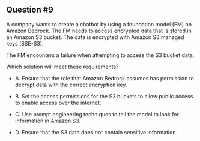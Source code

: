 ## Question #9

 A company wants to create a chatbot by using a foundation model (FM) on Amazon Bedrock. The FM needs to access encrypted data that is stored in an Amazon S3 bucket. The data is encrypted with Amazon S3 managed keys (SSE-S3).

The FM encounters a failure when attempting to access the S3 bucket data.

Which solution will meet these requirements?

- A. Ensure that the role that Amazon Bedrock assumes has permission to decrypt data with the correct encryption key.

- B. Set the access permissions for the S3 buckets to allow public access to enable access over the internet.

- C. Use prompt engineering techniques to tell the model to look for information in Amazon S3.

- D. Ensure that the S3 data does not contain sensitive information.